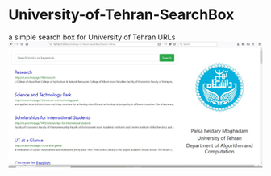 # University-of-Tehran-SearchBox
a simple search box for University of Tehran URLs
![STM32 board](Capture1.jpg?raw=true "NES on STM32")
